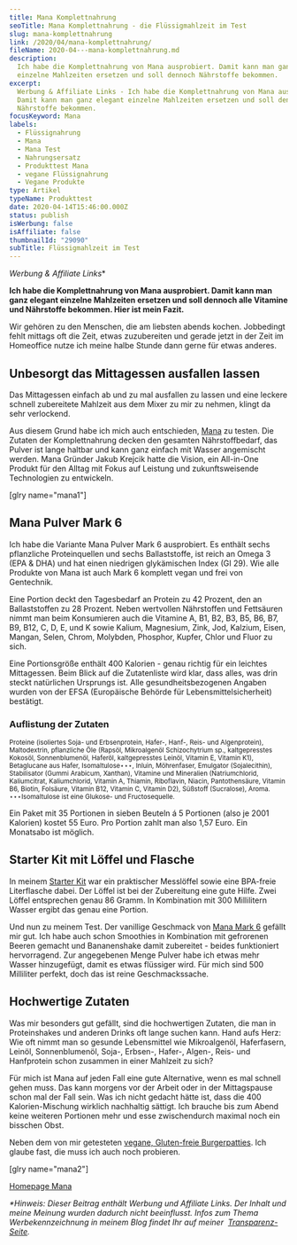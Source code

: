 ```yaml
---
title: Mana Komplettnahrung
seoTitle: Mana Komplettnahrung - die Flüssigmahlzeit im Test
slug: mana-komplettnahrung
link: /2020/04/mana-komplettnahrung/
fileName: 2020-04---mana-komplettnahrung.md
description:
  Ich habe die Komplettnahrung von Mana ausprobiert. Damit kann man ganz elegant
  einzelne Mahlzeiten ersetzen und soll dennoch Nährstoffe bekommen.
excerpt:
  Werbung & Affiliate Links - Ich habe die Komplettnahrung von Mana ausprobiert.
  Damit kann man ganz elegant einzelne Mahlzeiten ersetzen und soll dennoch
  Nährstoffe bekommen.
focusKeyword: Mana
labels:
  - Flüssignahrung
  - Mana
  - Mana Test
  - Nahrungsersatz
  - Produkttest Mana
  - vegane Flüssignahrung
  - Vegane Produkte
type: Artikel
typeName: Produkttest
date: 2020-04-14T15:46:00.000Z
status: publish
isWerbung: false
isAffiliate: false
thumbnailId: "29090"
subTitle: Flüssigmahlzeit im Test
---
```


<em>Werbung &amp; Affiliate Links</em>\*

<strong>Ich habe die Komplettnahrung von Mana ausprobiert. Damit kann man ganz
elegant einzelne Mahlzeiten ersetzen und soll dennoch alle Vitamine und
Nährstoffe bekommen. Hier ist mein Fazit.</strong>

Wir gehören zu den Menschen, die am liebsten abends kochen. Jobbedingt fehlt
mittags oft die Zeit, etwas zuzubereiten und gerade jetzt in der Zeit im
Homeoffice nutze ich meine halbe Stunde dann gerne für etwas anderes.

## Unbesorgt das Mittagessen ausfallen lassen

Das Mittagessen einfach ab und zu mal ausfallen zu lassen und eine leckere
schnell zubereitete Mahlzeit aus dem Mixer zu mir zu nehmen, klingt da sehr
verlockend.

Aus diesem Grund habe ich mich auch entschieden,
[Mana](https://www.awin1.com/cread.php?awinmid=18231&awinaffid=632580&clickref=&ued=https%3A%2F%2Fdrink-mana.de%2F)
zu testen. Die Zutaten der Komplettnahrung decken den gesamten Nährstoffbedarf,
das Pulver ist lange haltbar und kann ganz einfach mit Wasser angemischt werden.
Mana Gründer Jakub Krejcik hatte die Vision, ein All-in-One Produkt für den
Alltag mit Fokus auf Leistung und zukunftsweisende Technologien zu entwickeln.

[glry name="mana1"]

## Mana Pulver Mark 6

Ich habe die Variante Mana Pulver Mark 6 ausprobiert. Es enthält sechs
pflanzliche Proteinquellen und sechs Ballaststoffe, ist reich an Omega 3 (EPA
&amp; DHA) und hat einen niedrigen glykämischen Index (GI 29). Wie alle Produkte
von Mana ist auch Mark 6 komplett vegan und frei von Gentechnik.

Eine Portion deckt den Tagesbedarf an Protein zu 42 Prozent, den an
Ballaststoffen zu 28 Prozent. Neben wertvollen Nährstoffen und Fettsäuren nimmt
man beim Konsumieren auch die Vitamine A, B1, B2, B3, B5, B6, B7, B9, B12, C, D,
E, und K sowie Kalium, Magnesium, Zink, Jod, Kalzium, Eisen, Mangan, Selen,
Chrom, Molybden, Phosphor, Kupfer, Chlor und Fluor zu sich.

Eine Portionsgröße enthält 400 Kalorien - genau richtig für ein leichtes
Mittagessen. Beim Blick auf die Zutatenliste wird klar, dass alles, was drin
steckt natürlichen Ursprungs ist. Alle gesundheitsbezogenen Angaben wurden von
der EFSA (Europäische Behörde für Lebensmittelsicherheit) bestätigt.

### Auflistung der Zutaten

<small>Proteine ​​(isoliertes Soja- und Erbsenprotein, Hafer-, Hanf-, Reis- und
Algenprotein), Maltodextrin, pflanzliche Öle (Rapsöl, Mikroalgenöl
Schizochytrium sp., kaltgepresstes Kokosöl, Sonnenblumenöl, Haferöl,
kaltgepresstes Leinöl, Vitamin E, Vitamin K1), Betaglucane aus Hafer,
Isomaltulose⋆⋆⋆, Inluin, Möhrenfaser, Emulgator (Sojalecithin), Stabilisator
(Gummi Arabicum, Xanthan), Vitamine und Mineralien (Natriumchlorid,
Kaliumcitrat, Kaliumchlorid, Vitamin A, Thiamin, Riboflavin, Niacin,
Pantothensäure, Vitamin B6, Biotin, Folsäure, Vitamin B12, Vitamin C, Vitamin
D2), Süßstoff (Sucralose), Aroma. ⋆⋆⋆Isomaltulose ist eine Glukose- und
Fructosequelle.</small>

Ein Paket mit 35 Portionen in sieben Beuteln á 5 Portionen (also je 2001
Kalorien) kostet 55 Euro. Pro Portion zahlt man also 1,57 Euro. Ein Monatsabo
ist möglich.

## Starter Kit mit Löffel und Flasche

In meinem
[Starter Kit](https://www.awin1.com/cread.php?awinmid=18231&awinaffid=632580&clickref=&ued=https%3A%2F%2Fdrink-mana.de%2Fcollections%2Fzubehoer)
war ein praktischer Messlöffel sowie eine BPA-freie Literflasche dabei. Der
Löffel ist bei der Zubereitung eine gute Hilfe. Zwei Löffel entsprechen genau 86
Gramm. In Kombination mit 300 Millilitern Wasser ergibt das genau eine Portion.

Und nun zu meinem Test. Der vanillige Geschmack von
[Mana Mark 6](https://www.awin1.com/cread.php?awinmid=18231&awinaffid=632580&clickref=&ued=https%3A%2F%2Fdrink-mana.de%2Fproducts%2Fmana-pulver-mark6-origin)
gefällt mir gut. Ich habe auch schon Smoothies in Kombination mit gefrorenen
Beeren gemacht und Bananenshake damit zubereitet - beides funktioniert
hervorragend. Zur angegebenen Menge Pulver habe ich etwas mehr Wasser
hinzugefügt, damit es etwas flüssiger wird. Für mich sind 500 Milliliter
perfekt, doch das ist reine Geschmackssache.

## Hochwertige Zutaten

Was mir besonders gut gefällt, sind die hochwertigen Zutaten, die man in
Proteinshakes und anderen Drinks oft lange suchen kann. Hand aufs Herz: Wie oft
nimmt man so gesunde Lebensmittel wie Mikroalgenöl, Haferfasern, Leinöl,
Sonnenblumenöl, Soja-, Erbsen-, Hafer-, Algen-, Reis- und Hanfprotein schon
zusammen in einer Mahlzeit zu sich?

Für mich ist Mana auf jeden Fall eine gute Alternative, wenn es mal schnell
gehen muss. Das kann morgens vor der Arbeit oder in der Mittagspause schon mal
der Fall sein. Was ich nicht gedacht hätte ist, dass die 400 Kalorien-Mischung
wirklich nachhaltig sättigt. Ich brauche bis zum Abend keine weiteren Portionen
mehr und esse zwischendurch maximal noch ein bisschen Obst.

Neben dem von mir getesteten
[vegane, Gluten-freie Burgerpatties](https://www.awin1.com/cread.php?awinmid=18231&awinaffid=632580&clickref=&ued=https%3A%2F%2Fdrink-mana.de%2Fcollections%2Fmana-pulver).
Ich glaube fast, die muss ich auch noch probieren.

[glry name="mana2"]

[Homepage Mana](https://www.awin1.com/cread.php?awinmid=18231&awinaffid=632580&clickref=&ued=https%3A%2F%2Fdrink-mana.de%2F)

<em>\*Hinweis: Dieser Beitrag enthält Werbung und Affiliate Links. Der Inhalt
und meine Meinung wurden dadurch nicht beeinflusst. Infos zum Thema
Werbekennzeichnung in meinem Blog findet Ihr auf meiner 
[Transparenz-Seite](/werbung/). </em>
